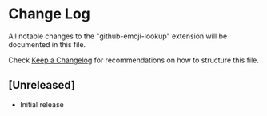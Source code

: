 # Change Log

All notable changes to the "github-emoji-lookup" extension will be documented in this file.

Check [Keep a Changelog](http://keepachangelog.com/) for recommendations on how to structure this file.

## [Unreleased]

- Initial release